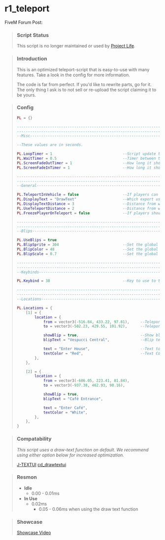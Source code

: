 # r1_teleport

FiveM Forum Post: 

> ### Script Status
> This script is no longer maintained or used by [Project Life](https://forum.cfx.re/t/project-life-immersive-story-based-roleplay-launching-late-january-custom-assets-mlo-filling-slots-interviews-open-fire-police-ems-burgershot-economy-based/4791660).

> ### Introduction
> This is an optimized teleport-script that is easy-to-use with many features. Take a look in the config for more information. 
> 
> The code is far from perfect. If you'd like to rewrite parts, go for it.
> The only thing I ask is to not sell or re-upload the script claiming it to be yours.

> ### Config
> ```lua
> PL = {}
> 
> -----------------------------------------------------------------------------------------------------------------------------------------------
> -----------------------------------------------------------------------------------------------------------------------------------------------
> --Misc-----------------------------------------------------------------------------------------------------------------------------------------
> 
> --These values are in seconds.
> 
> PL.LoopTimer = 1                                --Script update time to display text.
> PL.WaitTimer = 0.5                              --Timer between the blackscreen.
> PL.ScreenFadeOutTimer = 1                       --How long it should take for screen to fade out.
> PL.ScreenFadeInTimer = 1                        --How long it should take for screen to fade in.
> 
> -----------------------------------------------------------------------------------------------------------------------------------------------
> -----------------------------------------------------------------------------------------------------------------------------------------------
> --General--------------------------------------------------------------------------------------------------------------------------------------
> 
> PL.TeleportInVehicle = false                    --If players can teleport while being inside a vehicle.
> PL.DisplayText = "DrawText"                     --Which export used to display text. Options: "DrawText" | "j-textui" | "cd_drawtextui"
> PL.DisplayTextDistance = 3                      --Distance from when people are able to see the text tooltip.
> PL.UseTeleportDistance = 2                      --Distance from when people are able to use the teleporter.
> PL.FreezePlayerOnTeleport = false               --If players should be freezed during the teleport.
> 
> -----------------------------------------------------------------------------------------------------------------------------------------------
> -----------------------------------------------------------------------------------------------------------------------------------------------
> --Blips----------------------------------------------------------------------------------------------------------------------------------------
> 
> PL.UseBlips = true
> PL.BlipSprite = 304                             --Set the global blip sprite. Full list: https://docs.fivem.net/docs/game-references/blips/
> PL.BlipColor = 48                               --Set the global blip color. Full list: https://docs.fivem.net/docs/game-references/blips/
> PL.BlipScale = 0.7                              --Set the global blip scale.
> 
> -----------------------------------------------------------------------------------------------------------------------------------------------
> -----------------------------------------------------------------------------------------------------------------------------------------------
> --Keybinds-------------------------------------------------------------------------------------------------------------------------------------
> 
> PL.Keybind = 38                                 --Key to use to teleport. Current keybind is "E", full list: https://docs.fivem.net/docs/game-references/controls/
> 
> -----------------------------------------------------------------------------------------------------------------------------------------------
> -----------------------------------------------------------------------------------------------------------------------------------------------
> --Locations------------------------------------------------------------------------------------------------------------------------------------
> 
> PL.Locations = {
>     [1] = {
>         location = {
>             from = vector3(-516.84, 433.22, 97.81),     --Teleport from.
>             to = vector3(-502.23, 429.55, 101.92),      --Teleport to.
> 
>             showBlip = true,                            --Show blip on from-marker.
>             blipText = "Vespucci Central",              --Blip text on the blip, if showBlip is true.           
> 
>             text = "Enter House",                       --Text to display on the from-marker.
>             textColor = "Red",                          --Text Color. ONLY APPLIES IF EXPORT IS "DrawText". Options: "White", "Red", "Blue", "Green", "Yellow", "Purple", "Black", "Orange"
>         },
>     },
> 
>     [2] = {
>         location = {
>             from = vector3(-686.05, 223.41, 81.84),
>             to = vector3(-937.38, 462.93, 98.16),          
> 
>             showBlip = true,
>             blipText = "Café Entrance",
> 
>             text = "Enter Café",
>             textColor = "White",
>         },
>     },
> }
> ```

> ### Compatability
> *This script uses a draw-text function on default.*
> *We recommend using either option below for increased optimization.*
> 
> [ J-TEXTUI](https://forum.cfx.re/t/fivem-text-ui-standalone/4796827)
> [cd_drawtextui](https://forum.cfx.re/t/free-release-draw-text-ui/1885313)

> ### Resmon
> * **Idle**
>   * 0.00 - 0.01ms
> * **In Use**
>   * 0.02ms
>     * 0.05 - 0.06ms when using the draw text function

> ### Showcase
> [Showcase Video](https://streamable.com/meobub)

